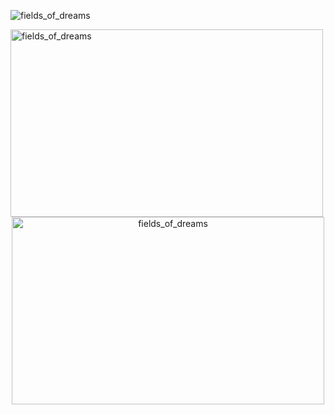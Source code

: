 <!--
**JamesMoreau/JamesMoreau** is a ✨ _special_ ✨ repository because its `README.md` (this file) appears on your GitHub profile.

Here are some ideas to get you started:

- 🔭 I’m currently working on ...
- 🌱 I’m currently learning ...
- 👯 I’m looking to collaborate on ...
- 🤔 I’m looking for help with ...
- 💬 Ask me about ...
- 📫 How to reach me: ...
- 😄 Pronouns: ...
- ⚡ Fun fact: ...
-->

![fields_of_dreams](https://github.com/user-attachments/assets/f8cbdca8-e0ea-45f2-bf97-be80e5b1037d)

<img src="https://github.com/user-attachments/assets/f8cbdca8-e0ea-45f2-bf97-be80e5b1037d" alt="fields_of_dreams" width="500" height="300">

<div style="text-align: center;">
  <img src="https://github.com/user-attachments/assets/f8cbdca8-e0ea-45f2-bf97-be80e5b1037d" alt="fields_of_dreams" width="500" height="300">
</div>
